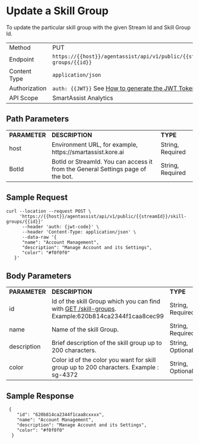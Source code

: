 # Update a Skill Group

To update the particular skill group with the given Stream Id and Skill Group Id.

<table>
  <tr>
   <td>Method
   </td>
   <td>PUT
   </td>
  </tr>
  <tr>
   <td>Endpoint
   </td>
   <td><code>https://{{host}}/agentassist/api/v1/public/{{streamId}}/skill-groups/{{id}}</code>
   </td>
  </tr>
  <tr>
   <td>Content Type
   </td>
   <td><code>application/json</code>
   </td>
  </tr>
  <tr>
   <td>Authorization
   </td>
   <td><code>auth: {{JWT}}</code>
See <a href="https://docs.kore.ai/smartassist/api/api-setup/#Generating_a_JWT_token">How to generate the JWT Token.</a>
   </td>
  </tr>
  <tr>
   <td>API Scope
   </td>
   <td>SmartAssist Analytics
   </td>
  </tr>
</table>

## Path Parameters

<table>
  <tr>
   <td><strong>PARAMETER</strong>
   </td>
   <td><strong>DESCRIPTION</strong>
   </td>
   <td><strong>TYPE</strong>
   </td>
  </tr>
  <tr>
   <td>host
   </td>
   <td>Environment URL, for example, https://smartassist.kore.ai
   </td>
   <td>String, Required
   </td>
  </tr>
  <tr>
   <td>BotId
   </td>
   <td>BotId or StreamId. You can access it from the General Settings page of the bot.
   </td>
   <td>String, Required
   </td>
  </tr>
</table>

## Sample Request

```
curl --location --request POST \
     'https://{{host}}/agentassist/api/v1/public/{{streamId}}/skill-groups/{{id}}'
      --header 'auth: {jwt-code}' \
      --header 'Content-Type: application/json' \
      --data-raw '{
      "name": "Account Management",
      "description": "Manage Account and its Settings",
      "color": "#f0f0f0"
   }'
```

## Body Parameters

<table>
  <tr>
   <td><strong>PARAMETER</strong>
   </td>
   <td><strong>DESCRIPTION</strong>
   </td>
   <td><strong>TYPE</strong>
   </td>
  </tr>
  <tr>
   <td>id
   </td>
   <td>Id of the skill Group which you can find with <a href="https://docs.kore.ai/smartassist/api/get-a-skill-group/">GET /skill-groups</a>.
Example:620b814ca2344f1caa8cec99
   </td>
   <td>String, Required
   </td>
  </tr>
  <tr>
   <td>name
   </td>
   <td>Name of the skill Group.
   </td>
   <td>String, Required
   </td>
  </tr>
  <tr>
   <td>description
   </td>
   <td>Brief description of the skill group up to 200 characters.
   </td>
   <td>String, Optional
   </td>
  </tr>
  <tr>
   <td>color
   </td>
   <td>Color id of the color you want for skill group up to 200 characters.
Example : sg-4372
   </td>
   <td>String, Optional
   </td>
  </tr>
</table>

## Sample Response

```
 {
    "id": "620b814ca2344f1caa8cxxxx",
    "name": "Account Management",
    "description": "Manage Account and its Settings",
    "color": "#f0f0f0"
  }
```